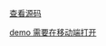[查看源码](https://github.com/cqlql/projects-lots/blob/dev-myts-v4/src/components/image-crop/ImageCrop.vue)


[demo 需要在移动端打开](#/image-crop)
